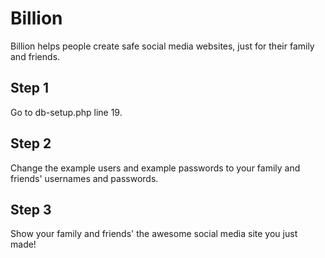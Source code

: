 # Billion
Billion helps people create safe social media websites, just for their family and friends.

## Step 1
Go to db-setup.php line 19.

## Step 2
Change the example users and example passwords to your family and friends' usernames and passwords. 

## Step 3
Show your family and friends' the awesome social media site you just made!

